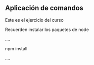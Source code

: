 ## Aplicación de comandos

Este es el ejercicio del curso

Recuerden instalar los paquetes de node

....

npm install

....